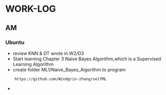 # WORK-LOG
## AM
### Ubuntu
- review KNN & DT wrote in W2/D3
- Start learning Chapter 3 Naive Bayes Algorithm,which is a Supervised Learning Algorithm
- create folder ML1/Naive_Bayes_Algorithm to program
```
    https://github.com/Windgrin-zhang/selfML
```
- 